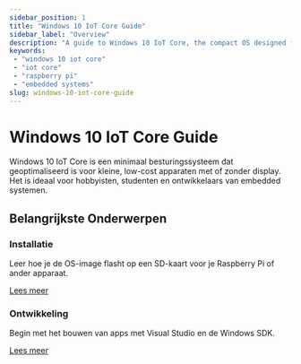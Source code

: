 ```yaml
---
sidebar_position: 1
title: "Windows 10 IoT Core Guide"
sidebar_label: "Overview"
description: "A guide to Windows 10 IoT Core, the compact OS designed for small, embedded devices like Raspberry Pi. Covers development and deployment."
keywords:
 - "windows 10 iot core"
 - "iot core"
 - "raspberry pi"
 - "embedded systems"
slug: windows-10-iot-core-guide
---
```


# Windows 10 IoT Core Guide

Windows 10 IoT Core is een minimaal besturingssysteem dat geoptimaliseerd is voor kleine, low-cost apparaten met of zonder display. Het is ideaal voor hobbyisten, studenten en ontwikkelaars van embedded systemen.

## Belangrijkste Onderwerpen

<div className="row">
 <div className="col col--6">
  <div className="card">
   <div className="card__header">
    <h3>Installatie</h3>
   </div>
   <div className="card__body">
    <p>Leer hoe je de OS-image flasht op een SD-kaart voor je Raspberry Pi of ander apparaat.</p>
   </div>
   <div className="card__footer">
    <a href="/docs/os/windows/iot/windows-10-iot-core/installation" className="button button--primary">Lees meer</a>
   </div>
  </div>
 </div>

 <div className="col col--6">
  <div className="card">
   <div className="card__header">
    <h3>Ontwikkeling</h3>
   </div>
   <div className="card__body">
    <p>Begin met het bouwen van apps met Visual Studio en de Windows SDK.</p>
   </div>
   <div className="card__footer">
    <a href="/docs/os/windows/iot/windows-10-iot-core/development" className="button button--primary">Lees meer</a>
   </div>
  </div>
 </div>
</div>